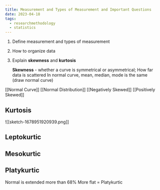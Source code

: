 ```yaml
---
title: Measurement and Types of Measurement and Important Questions
date: 2023-04-18
tags:
  - researchmethodology
  - statistics
---
```



1) Define measurement and types of measurement 
2) How to organize data
3) Explain **skewness** and **kurtosis**

	**Skewness** - whether a curve is symmetrical or asymmetrical; 
	How far data is scattered 
	In normal curve, mean, median, mode is the same
	(draw normal curve)

[[Normal Curve]]
[[Normal Distribution]]
[[Negatively Skewed]]
[[Positively Skewed]]

## Kurtosis

![[sketch-1678951920939.png]]

 
## Leptokurtic


## Mesokurtic


## Platykurtic 
Normal is extended more than 68%
More flat = Platykurtic 

